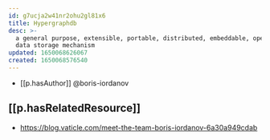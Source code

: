 ```yaml
---
id: g7ucja2w41nr2ohu2gl81x6
title: Hypergraphdb
desc: >-
  a general purpose, extensible, portable, distributed, embeddable, open-source
  data storage mechanism
updated: 1650068626067
created: 1650068576540
---
```


- [[p.hasAuthor]] @boris-iordanov

## [[p.hasRelatedResource]]

- https://blog.vaticle.com/meet-the-team-boris-iordanov-6a30a949cdab